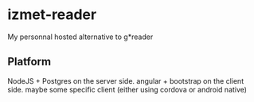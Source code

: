 izmet-reader
============

My personnal hosted alternative to g*reader


Platform
------------

NodeJS + Postgres on the server side.
angular + bootstrap on the client side.
maybe some specific client (either using cordova or android native)



